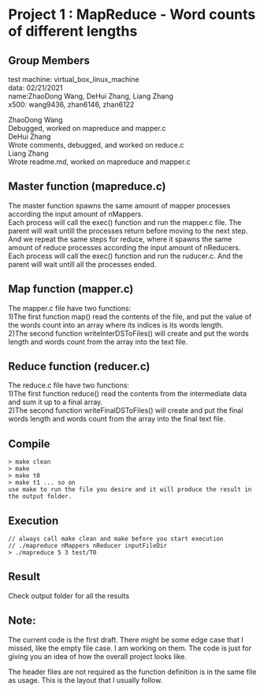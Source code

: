 # Project 1 : MapReduce - Word counts of different lengths
## Group Members
test machine: virtual_box_linux_machine  
data: 02/21/2021  
name:ZhaoDong Wang, DeHui Zhang, Liang Zhang  
x500: wang9436,  zhan6146,  zhan6122  
 
ZhaoDong Wang  
Debugged, worked on mapreduce and mapper.c  
DeHui Zhang  
Wrote comments, debugged, and worked on reduce.c  
Liang Zhang  
Wrote readme.md, worked on mapreduce and mapper.c  

## Master function (mapreduce.c)
The master function spawns the same amount of mapper processes according the input amount of nMappers.  
Each process will call the exec() function and run the mapper.c file. The parent will wait untill the processes return before moving to the next step.  
And we repeat the same steps for reduce, where it spawns the same amount of reduce processes according the input amount of nReducers.  
Each process will call the exec() function and run the ruducer.c. And the parent will wait untill all the processes ended.  
## Map function (mapper.c)
The mapper.c file have two functions:  
	1)The first function map() read the contents of the file, and put the value of the words count into an array where its indices is its words length.  
	2)The second function writeInterDSToFiles() will create and put the words length and words count  from the array into the text file.

## Reduce function (reducer.c)
The reduce.c file have two functions:  
	1)The first function reduce() read the contents from the intermediate data and sum it up to a final array.  
	2)The second function  writeFinalDSToFiles() will create and put the final words length and words count from the array into the final text file.

## Compile
	> make clean
	> make
	> make t0
	> make t1 ... so on  
	use make to run the file you desire and it will produce the result in the output folder.

## Execution
	// always call make clean and make before you start execution
	// ./mapreduce nMappers nReducer inputFileDir
	> ./mapreduce 5 3 test/T0

## Result
Check output folder for all the results
	
## Note:
The current code is the first draft. There might be some edge case that I missed, like the empty file case. I am working on them. The code is just for giving you an idea of how the overall project looks like.

The header files are not required as the function definition is in the same file as usage. This is the layout that I usually follow.


